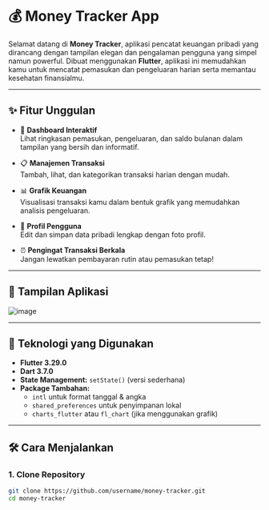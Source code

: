# 💰 Money Tracker App

Selamat datang di **Money Tracker**, aplikasi pencatat keuangan pribadi yang dirancang dengan tampilan elegan dan pengalaman pengguna yang simpel namun powerful. Dibuat menggunakan **Flutter**, aplikasi ini memudahkan kamu untuk mencatat pemasukan dan pengeluaran harian serta memantau kesehatan finansialmu.

---

## ✨ Fitur Unggulan

- 📌 **Dashboard Interaktif**  
  Lihat ringkasan pemasukan, pengeluaran, dan saldo bulanan dalam tampilan yang bersih dan informatif.

- 📋 **Manajemen Transaksi**  
  Tambah, lihat, dan kategorikan transaksi harian dengan mudah.

- 📊 **Grafik Keuangan**  
  Visualisasi transaksi kamu dalam bentuk grafik yang memudahkan analisis pengeluaran.

- 👤 **Profil Pengguna**  
  Edit dan simpan data pribadi lengkap dengan foto profil.

- ⏰ **Pengingat Transaksi Berkala**  
  Jangan lewatkan pembayaran rutin atau pemasukan tetap!

---

## 📱 Tampilan Aplikasi

![image](https://github.com/user-attachments/assets/3732fe77-b059-428c-b3c0-7c965f1236e1)


---

## 🚀 Teknologi yang Digunakan

- **Flutter 3.29.0**
- **Dart 3.7.0**
- **State Management:** `setState()` (versi sederhana)
- **Package Tambahan:**
  - `intl` untuk format tanggal & angka
  - `shared_preferences` untuk penyimpanan lokal
  - `charts_flutter` atau `fl_chart` (jika menggunakan grafik)

---

## 🛠 Cara Menjalankan

### 1. Clone Repository
```bash
git clone https://github.com/username/money-tracker.git
cd money-tracker
